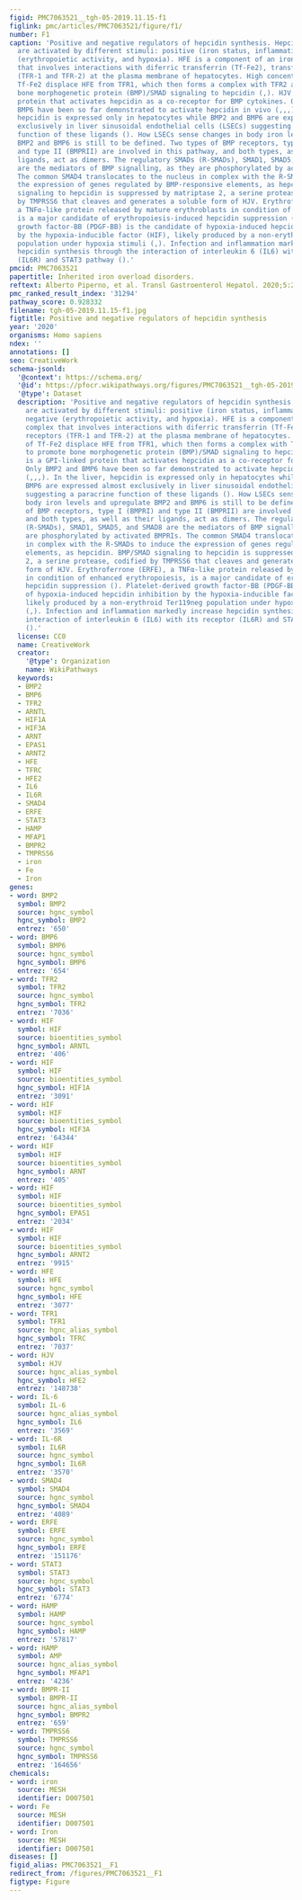 ```yaml
---
figid: PMC7063521__tgh-05-2019.11.15-f1
figlink: pmc/articles/PMC7063521/figure/f1/
number: F1
caption: 'Positive and negative regulators of hepcidin synthesis. Hepcidin regulators
  are activated by different stimuli: positive (iron status, inflammation), and negative
  (erythropoietic activity, and hypoxia). HFE is a component of an iron-sensing complex
  that involves interactions with diferric transferrin (Tf-Fe2), transferrin receptors
  (TFR-1 and TFR-2) at the plasma membrane of hepatocytes. High concentrations of
  Tf-Fe2 displace HFE from TFR1, which then forms a complex with TFR2 and HJV to promote
  bone morphogenetic protein (BMP)/SMAD signaling to hepcidin (,). HJV is a GPI-linked
  protein that activates hepcidin as a co-receptor for BMP cytokines. Only BMP2 and
  BMP6 have been so far demonstrated to activate hepcidin in vivo (,,,). In the liver,
  hepcidin is expressed only in hepatocytes while BMP2 and BMP6 are expressed almost
  exclusively in liver sinusoidal endothelial cells (LSECs) suggesting a paracrine
  function of these ligands (). How LSECs sense changes in body iron levels and upregulate
  BMP2 and BMP6 is still to be defined. Two types of BMP receptors, type I (BMPRI)
  and type II (BMPRII) are involved in this pathway, and both types, as well as their
  ligands, act as dimers. The regulatory SMADs (R-SMADs), SMAD1, SMAD5, and SMAD8
  are the mediators of BMP signalling, as they are phosphorylated by activated BMPRIs.
  The common SMAD4 translocates to the nucleus in complex with the R-SMADs to induce
  the expression of genes regulated by BMP-responsive elements, as hepcidin. BMP/SMAD
  signaling to hepcidin is suppressed by matriptase 2, a serine protease, codified
  by TMPRSS6 that cleaves and generates a soluble form of HJV. Erythroferrone (ERFE),
  a TNFα-like protein released by mature erythroblasts in condition of enhanced erythropoiesis,
  is a major candidate of erythropoiesis-induced hepcidin suppression (). Platelet-derived
  growth factor-BB (PDGF-BB) is the candidate of hypoxia-induced hepcidin inhibition
  by the hypoxia-inducible factor (HIF), likely produced by a non-erythroid Ter119neg
  population under hypoxia stimuli (,). Infection and inflammation markedly increase
  hepcidin synthesis through the interaction of interleukin 6 (IL6) with its receptor
  (IL6R) and STAT3 pathway ().'
pmcid: PMC7063521
papertitle: Inherited iron overload disorders.
reftext: Alberto Piperno, et al. Transl Gastroenterol Hepatol. 2020;5:25.
pmc_ranked_result_index: '31294'
pathway_score: 0.928332
filename: tgh-05-2019.11.15-f1.jpg
figtitle: Positive and negative regulators of hepcidin synthesis
year: '2020'
organisms: Homo sapiens
ndex: ''
annotations: []
seo: CreativeWork
schema-jsonld:
  '@context': https://schema.org/
  '@id': https://pfocr.wikipathways.org/figures/PMC7063521__tgh-05-2019.11.15-f1.html
  '@type': Dataset
  description: 'Positive and negative regulators of hepcidin synthesis. Hepcidin regulators
    are activated by different stimuli: positive (iron status, inflammation), and
    negative (erythropoietic activity, and hypoxia). HFE is a component of an iron-sensing
    complex that involves interactions with diferric transferrin (Tf-Fe2), transferrin
    receptors (TFR-1 and TFR-2) at the plasma membrane of hepatocytes. High concentrations
    of Tf-Fe2 displace HFE from TFR1, which then forms a complex with TFR2 and HJV
    to promote bone morphogenetic protein (BMP)/SMAD signaling to hepcidin (,). HJV
    is a GPI-linked protein that activates hepcidin as a co-receptor for BMP cytokines.
    Only BMP2 and BMP6 have been so far demonstrated to activate hepcidin in vivo
    (,,,). In the liver, hepcidin is expressed only in hepatocytes while BMP2 and
    BMP6 are expressed almost exclusively in liver sinusoidal endothelial cells (LSECs)
    suggesting a paracrine function of these ligands (). How LSECs sense changes in
    body iron levels and upregulate BMP2 and BMP6 is still to be defined. Two types
    of BMP receptors, type I (BMPRI) and type II (BMPRII) are involved in this pathway,
    and both types, as well as their ligands, act as dimers. The regulatory SMADs
    (R-SMADs), SMAD1, SMAD5, and SMAD8 are the mediators of BMP signalling, as they
    are phosphorylated by activated BMPRIs. The common SMAD4 translocates to the nucleus
    in complex with the R-SMADs to induce the expression of genes regulated by BMP-responsive
    elements, as hepcidin. BMP/SMAD signaling to hepcidin is suppressed by matriptase
    2, a serine protease, codified by TMPRSS6 that cleaves and generates a soluble
    form of HJV. Erythroferrone (ERFE), a TNFα-like protein released by mature erythroblasts
    in condition of enhanced erythropoiesis, is a major candidate of erythropoiesis-induced
    hepcidin suppression (). Platelet-derived growth factor-BB (PDGF-BB) is the candidate
    of hypoxia-induced hepcidin inhibition by the hypoxia-inducible factor (HIF),
    likely produced by a non-erythroid Ter119neg population under hypoxia stimuli
    (,). Infection and inflammation markedly increase hepcidin synthesis through the
    interaction of interleukin 6 (IL6) with its receptor (IL6R) and STAT3 pathway
    ().'
  license: CC0
  name: CreativeWork
  creator:
    '@type': Organization
    name: WikiPathways
  keywords:
  - BMP2
  - BMP6
  - TFR2
  - ARNTL
  - HIF1A
  - HIF3A
  - ARNT
  - EPAS1
  - ARNT2
  - HFE
  - TFRC
  - HFE2
  - IL6
  - IL6R
  - SMAD4
  - ERFE
  - STAT3
  - HAMP
  - MFAP1
  - BMPR2
  - TMPRSS6
  - iron
  - Fe
  - Iron
genes:
- word: BMP2
  symbol: BMP2
  source: hgnc_symbol
  hgnc_symbol: BMP2
  entrez: '650'
- word: BMP6
  symbol: BMP6
  source: hgnc_symbol
  hgnc_symbol: BMP6
  entrez: '654'
- word: TFR2
  symbol: TFR2
  source: hgnc_symbol
  hgnc_symbol: TFR2
  entrez: '7036'
- word: HIF
  symbol: HIF
  source: bioentities_symbol
  hgnc_symbol: ARNTL
  entrez: '406'
- word: HIF
  symbol: HIF
  source: bioentities_symbol
  hgnc_symbol: HIF1A
  entrez: '3091'
- word: HIF
  symbol: HIF
  source: bioentities_symbol
  hgnc_symbol: HIF3A
  entrez: '64344'
- word: HIF
  symbol: HIF
  source: bioentities_symbol
  hgnc_symbol: ARNT
  entrez: '405'
- word: HIF
  symbol: HIF
  source: bioentities_symbol
  hgnc_symbol: EPAS1
  entrez: '2034'
- word: HIF
  symbol: HIF
  source: bioentities_symbol
  hgnc_symbol: ARNT2
  entrez: '9915'
- word: HFE
  symbol: HFE
  source: hgnc_symbol
  hgnc_symbol: HFE
  entrez: '3077'
- word: TFR1
  symbol: TFR1
  source: hgnc_alias_symbol
  hgnc_symbol: TFRC
  entrez: '7037'
- word: HJV
  symbol: HJV
  source: hgnc_alias_symbol
  hgnc_symbol: HFE2
  entrez: '148738'
- word: IL-6
  symbol: IL-6
  source: hgnc_alias_symbol
  hgnc_symbol: IL6
  entrez: '3569'
- word: IL-6R
  symbol: IL6R
  source: hgnc_symbol
  hgnc_symbol: IL6R
  entrez: '3570'
- word: SMAD4
  symbol: SMAD4
  source: hgnc_symbol
  hgnc_symbol: SMAD4
  entrez: '4089'
- word: ERFE
  symbol: ERFE
  source: hgnc_symbol
  hgnc_symbol: ERFE
  entrez: '151176'
- word: STAT3
  symbol: STAT3
  source: hgnc_symbol
  hgnc_symbol: STAT3
  entrez: '6774'
- word: НАМP
  symbol: HAMP
  source: hgnc_symbol
  hgnc_symbol: HAMP
  entrez: '57817'
- word: НАМP
  symbol: AMP
  source: hgnc_alias_symbol
  hgnc_symbol: MFAP1
  entrez: '4236'
- word: BMPR-II
  symbol: BMPR-II
  source: hgnc_alias_symbol
  hgnc_symbol: BMPR2
  entrez: '659'
- word: TMPRSS6
  symbol: TMPRSS6
  source: hgnc_symbol
  hgnc_symbol: TMPRSS6
  entrez: '164656'
chemicals:
- word: iron
  source: MESH
  identifier: D007501
- word: Fe
  source: MESH
  identifier: D007501
- word: Iron
  source: MESH
  identifier: D007501
diseases: []
figid_alias: PMC7063521__F1
redirect_from: /figures/PMC7063521__F1
figtype: Figure
---
```


